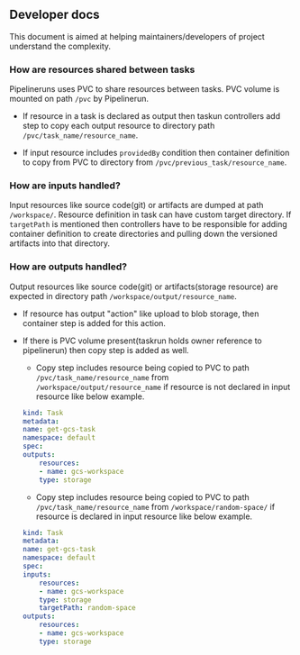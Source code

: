 ## Developer docs

This document is aimed at helping maintainers/developers of project understand the complexity.

### How are resources shared between tasks

Pipelineruns uses PVC to share resources between tasks. PVC volume is mounted on path `/pvc` by Pipelinerun. 

* If resource in a task is declared as output then taskun controllers add step to copy each output resource to directory path `/pvc/task_name/resource_name`.

* If input resource includes `providedBy` condition then container definition to copy from PVC to directory from `/pvc/previous_task/resource_name`.

### How are inputs handled?

Input resources like source code(git) or artifacts are dumped at path `/workspace/`. Resource definition in task can have custom target directory. If `targetPath` is mentioned then controllers have to be responsible for adding container definition to create directories and pulling down the versioned artifacts into that directory.

### How are outputs handled?

Output resources like source code(git) or artifacts(storage resource) are expected in directory path `/workspace/output/resource_name`. 

* If resource has output "action" like upload to blob storage, then container step is added for this action.
* If there is PVC volume present(taskrun holds owner reference to pipelinerun) then copy step is added as well. 
    * Copy step includes resource being copied to PVC to path `/pvc/task_name/resource_name` from `/workspace/output/resource_name` if resource is not declared in input resource like below example.
    
    ```yaml
    kind: Task
    metadata:
    name: get-gcs-task
    namespace: default
    spec:
    outputs:
        resources:
        - name: gcs-workspace
        type: storage
    ```
    
    * Copy step includes resource being copied to PVC to path `/pvc/task_name/resource_name` from `/workspace/random-space/` if resource is declared in input resource like below example.

    ```yaml
    kind: Task
    metadata:
    name: get-gcs-task
    namespace: default
    spec:
    inputs:
        resources:
        - name: gcs-workspace
        type: storage
        targetPath: random-space
    outputs:
        resources:
        - name: gcs-workspace
        type: storage
    ```